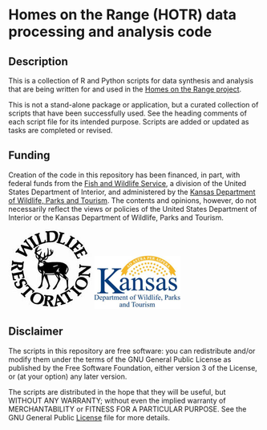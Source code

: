 Homes on the Range (HOTR) data processing and analysis code
================

## Description

This is a collection of R and Python scripts for data synthesis and
analysis that are being written for and used in the [Homes on the Range
project](https://www.humanesociety.org/news/homes-range-launches-conserve-prairie-dog-ecosystem).

This is not a stand-alone package or application, but a curated
collection of scripts that have been successfully used. See the heading
comments of each script file for its intended purpose. Scripts are added
or updated as tasks are completed or revised.

## Funding

Creation of the code in this repository has been financed, in part, with
federal funds from the [Fish and Wildlife
Service](https://wsfrprograms.fws.gov/Subpages/GrantPrograms/WR/WR.htm),
a division of the United States Department of Interior, and administered
by the [Kansas Department of Wildlife, Parks and
Tourism](https://ksoutdoors.com/). The contents and opinions, however,
do not necessarily reflect the views or policies of the United States
Department of Interior or the Kansas Department of Wildlife, Parks and
Tourism.

![Wildlife Restoration Program](Wldlf_Restoration_Fund_logo.png)
![KDWPT](KDWPT.png)

## Disclaimer

The scripts in this repository are free software: you can redistribute
and/or modify them under the terms of the GNU General Public License as
published by the Free Software Foundation, either version 3 of the
License, or (at your option) any later version.

The scripts are distributed in the hope that they will be useful, but
WITHOUT ANY WARRANTY; without even the implied warranty of
MERCHANTABILITY or FITNESS FOR A PARTICULAR PURPOSE. See the GNU General
Public [License](LICENSE) file for more details.
